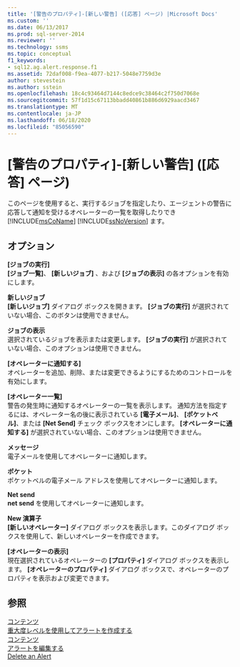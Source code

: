 ```yaml
---
title: '[警告のプロパティ]-[新しい警告] ([応答] ページ) |Microsoft Docs'
ms.custom: ''
ms.date: 06/13/2017
ms.prod: sql-server-2014
ms.reviewer: ''
ms.technology: ssms
ms.topic: conceptual
f1_keywords:
- sql12.ag.alert.response.f1
ms.assetid: 72daf008-f9ea-4077-b217-5048e7759d3e
author: stevestein
ms.author: sstein
ms.openlocfilehash: 18c4c93464d7144c8edce9c38464c2f750d7068e
ms.sourcegitcommit: 57f1d15c67113bbadd40861b886d6929aacd3467
ms.translationtype: MT
ms.contentlocale: ja-JP
ms.lasthandoff: 06/18/2020
ms.locfileid: "85056590"
---
```

# <a name="alert-properties-new-alert-response-page"></a>[警告のプロパティ]-[新しい警告] ([応答] ページ)
  このページを使用すると、実行するジョブを指定したり、エージェントの警告に応答して通知を受けるオペレーターの一覧を取得したりでき [!INCLUDE[msCoName](../../includes/msconame-md.md)] [!INCLUDE[ssNoVersion](../../includes/ssnoversion-md.md)] ます。  
  
## <a name="options"></a>オプション  
 **[ジョブの実行]**  
 **[ジョブ一覧]**、 **[新しいジョブ]** 、および **[ジョブの表示]** の各オプションを有効にします。  
  
 **新しいジョブ**  
 **[新しいジョブ]** ダイアログ ボックスを開きます。 **[ジョブの実行]** が選択されていない場合、このボタンは使用できません。  
  
 **ジョブの表示**  
 選択されているジョブを表示または変更します。 **[ジョブの実行]** が選択されていない場合、このオプションは使用できません。  
  
 **[オペレーターに通知する]**  
 オペレーターを追加、削除、または変更できるようにするためのコントロールを有効にします。  
  
 **[オペレーター一覧]**  
 警告の発生時に通知するオペレーターの一覧を表示します。 通知方法を指定するには、オペレーター名の後に表示されている **[電子メール]**、 **[ポケットベル]**、または **[Net Send]** チェック ボックスをオンにします。 **[オペレーターに通知する]** が選択されていない場合、このオプションは使用できません。  
  
 **メッセージ**  
 電子メールを使用してオペレーターに通知します。  
  
 **ポケット**  
 ポケットベルの電子メール アドレスを使用してオペレーターに通知します。  
  
 **Net send**  
 **net send** を使用してオペレーターに通知します。  
  
 **New 演算子**  
 **[新しいオペレーター]** ダイアログ ボックスを表示します。このダイアログ ボックスを使用して、新しいオペレーターを作成できます。  
  
 **[オペレーターの表示]**  
 現在選択されているオペレーターの **[プロパティ]** ダイアログ ボックスを表示します。 **[オペレーターのプロパティ]** ダイアログ ボックスで、オペレーターのプロパティを表示および変更できます。  
  
## <a name="see-also"></a>参照  
 [コンテンツ](alerts.md)   
 [重大度レベルを使用してアラートを作成する](create-an-alert-using-severity-level.md)   
 [コンテンツ](alerts.md)   
 [アラートを編集する](edit-an-alert.md)   
 [Delete an Alert](delete-an-alert.md)  
  
  
